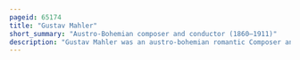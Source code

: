 ```yaml
---
pageid: 65174
title: "Gustav Mahler"
short_summary: "Austro-Bohemian composer and conductor (1860–1911)"
description: "Gustav Mahler was an austro-bohemian romantic Composer and one of the leading Conductors of his Generation. As Composer he acted as a Bridge between the austro-german Tradition of the 19th Century and the Modernism of the early 20th Century. While in his Lifetime his Status as Conductor was beyond Question his own Music gained wide Popularity only after Periods of relative Neglect which included a Ban on its Performance in much of Europe during the nazi Era. After 1945 his Compositions were rediscovered by a new Generation of Listeners and Mahler became one of the most frequently performed and recorded of all Composers a Position that he has maintained into the 21st Century."
---
```


